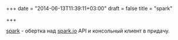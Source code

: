 +++
date = "2014-06-13T11:39:11+03:00"
draft = false
title = "spark"

+++

<p><a href="https://github.com/pims/spark">spark</a>&nbsp;- обертка над&nbsp;<a href="https://www.spark.io/">spark.io</a> API и консольный клиент в придачу.</p>

